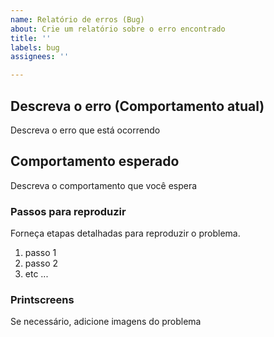 ```yaml
---
name: Relatório de erros (Bug)
about: Crie um relatório sobre o erro encontrado
title: ''
labels: bug
assignees: ''

---
```


## Descreva o erro (Comportamento atual)

Descreva o erro que está ocorrendo

## Comportamento esperado

Descreva o comportamento que você espera

### Passos para reproduzir

Forneça etapas detalhadas para reproduzir o problema.

1. passo 1
2. passo 2
3. etc ...

### Printscreens
Se necessário, adicione imagens do problema
